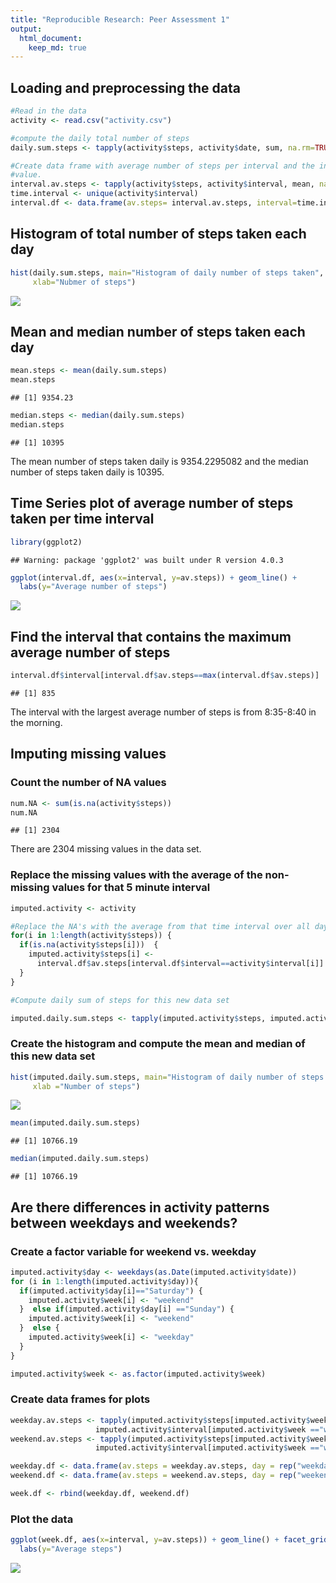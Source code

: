 ```yaml
---
title: "Reproducible Research: Peer Assessment 1"
output: 
  html_document:
    keep_md: true
---
```



## Loading and preprocessing the data

```r
#Read in the data
activity <- read.csv("activity.csv")

#compute the daily total number of steps
daily.sum.steps <- tapply(activity$steps, activity$date, sum, na.rm=TRUE)

#Create data frame with average number of steps per interval and the interval
#value.
interval.av.steps <- tapply(activity$steps, activity$interval, mean, na.rm=TRUE)
time.interval <- unique(activity$interval)
interval.df <- data.frame(av.steps= interval.av.steps, interval=time.interval)
```

## Histogram of total number of steps taken each day


```r
hist(daily.sum.steps, main="Histogram of daily number of steps taken", 
     xlab="Nubmer of steps")
```

![](PA1_template_files/figure-html/unnamed-chunk-2-1.png)<!-- -->

## Mean and median number of steps taken each day


```r
mean.steps <- mean(daily.sum.steps)
mean.steps
```

```
## [1] 9354.23
```

```r
median.steps <- median(daily.sum.steps)
median.steps
```

```
## [1] 10395
```
The mean number of steps taken daily is 9354.2295082 and the median number of steps taken daily is 10395.

## Time Series plot of average number of steps taken per time interval


```r
library(ggplot2)
```

```
## Warning: package 'ggplot2' was built under R version 4.0.3
```

```r
ggplot(interval.df, aes(x=interval, y=av.steps)) + geom_line() +
  labs(y="Average number of steps")
```

![](PA1_template_files/figure-html/unnamed-chunk-4-1.png)<!-- -->
## Find the interval that contains the maximum average number of steps


```r
interval.df$interval[interval.df$av.steps==max(interval.df$av.steps)]
```

```
## [1] 835
```

The interval with the largest average number of steps is from 8:35-8:40 in the morning.

## Imputing missing values

### Count the number of NA values


```r
num.NA <- sum(is.na(activity$steps))
num.NA
```

```
## [1] 2304
```

There are 2304 missing values in the data set.

### Replace the missing values with the average of the non-missing values for that 5 minute interval


```r
imputed.activity <- activity

#Replace the NA's with the average from that time interval over all days
for(i in 1:length(activity$steps)) {
  if(is.na(activity$steps[i]))  {
    imputed.activity$steps[i] <- 
      interval.df$av.steps[interval.df$interval==activity$interval[i]]
  } 
}

#Compute daily sum of steps for this new data set

imputed.daily.sum.steps <- tapply(imputed.activity$steps, imputed.activity$date, sum, na.rm=TRUE)
```

### Create the histogram and compute the mean and median of this new data set


```r
hist(imputed.daily.sum.steps, main="Histogram of daily number of steps taken",
     xlab ="Number of steps")
```

![](PA1_template_files/figure-html/unnamed-chunk-8-1.png)<!-- -->

```r
mean(imputed.daily.sum.steps)
```

```
## [1] 10766.19
```

```r
median(imputed.daily.sum.steps)
```

```
## [1] 10766.19
```


## Are there differences in activity patterns between weekdays and weekends?

### Create a factor variable for weekend vs. weekday


```r
imputed.activity$day <- weekdays(as.Date(imputed.activity$date))
for (i in 1:length(imputed.activity$day)){
  if(imputed.activity$day[i]=="Saturday") {
    imputed.activity$week[i] <- "weekend"
  }  else if(imputed.activity$day[i] =="Sunday") {
    imputed.activity$week[i] <- "weekend" 
  }  else {
    imputed.activity$week[i] <- "weekday"
  }
}

imputed.activity$week <- as.factor(imputed.activity$week)
```

### Create data frames for plots


```r
weekday.av.steps <- tapply(imputed.activity$steps[imputed.activity$week == "weekday"], 
                   imputed.activity$interval[imputed.activity$week =="weekday"],  mean, na.rm=TRUE)
weekend.av.steps <- tapply(imputed.activity$steps[imputed.activity$week == "weekend"], 
                   imputed.activity$interval[imputed.activity$week =="weekend"],  mean, na.rm=TRUE)

weekday.df <- data.frame(av.steps = weekday.av.steps, day = rep("weekday",times=length(weekday.av.steps)), interval=time.interval)
weekend.df <- data.frame(av.steps = weekend.av.steps, day = rep("weekend",times=length(weekend.av.steps)), interval=time.interval)

week.df <- rbind(weekday.df, weekend.df)
```

### Plot the data


```r
ggplot(week.df, aes(x=interval, y=av.steps)) + geom_line() + facet_grid(day~.) +
  labs(y="Average steps")
```

![](PA1_template_files/figure-html/unnamed-chunk-11-1.png)<!-- -->


